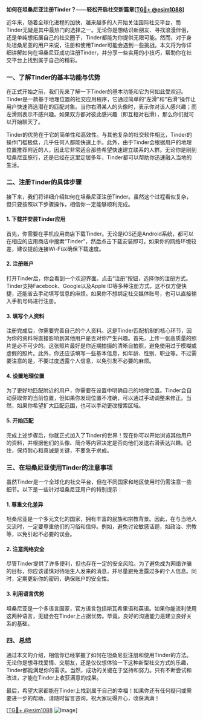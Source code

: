 **如何在坦桑尼亚注册Tinder？——轻松开启社交新篇章[[TG💪+ @esim1088](https://t.me/s/esim1088)]**

近年来，随着全球化进程的加快，越来越多的人开始关注国际社交平台，而Tinder无疑是其中最热门的选择之一。无论你是想结识新朋友、寻找浪漫伴侣，还是单纯想拓展自己的社交圈子，Tinder都能为你提供无限可能。然而，对于身处坦桑尼亚的用户来说，注册和使用Tinder可能会遇到一些挑战。本文将为你详细讲解如何在坦桑尼亚成功注册Tinder，并分享一些实用的小技巧，帮助你在社交平台上找到属于自己的精彩。

### 一、了解Tinder的基本功能与优势

在正式开始之前，我们先来了解一下Tinder的基本功能和它为何如此受欢迎。Tinder是一款基于地理位置的社交应用程序，它通过简单的“左滑”和“右滑”操作让用户快速筛选潜在的匹配对象。当你右滑某人的头像时，表示你对该人感兴趣；而左滑则表示不感兴趣。如果双方都对彼此感兴趣（即互相对右滑），那么你们就可以开始聊天了。

Tinder的优势在于它的简单性和高效性。与其他复杂的社交软件相比，Tinder的操作门槛极低，几乎任何人都能快速上手。此外，由于Tinder会根据用户的地理位置推荐附近的人，因此它非常适合那些希望快速建立联系的人群。无论你是刚到坦桑尼亚旅行，还是已经在这里定居多年，Tinder都可以帮助你迅速融入当地的生活。

### 二、注册Tinder的具体步骤

接下来，我们将详细介绍如何在坦桑尼亚注册Tinder。虽然这个过程看似复杂，但只要按照以下步骤操作，相信你一定能够顺利完成。

#### 1. 下载并安装Tinder应用

首先，你需要在手机应用商店下载Tinder。无论是iOS还是Android系统，都可以在相应的应用商店中搜索“Tinder”，然后点击下载安装即可。如果你的网络环境较差，建议提前连接Wi-Fi以确保下载速度。

#### 2. 注册账户

打开Tinder后，你会看到一个欢迎界面。点击“注册”按钮，选择你的注册方式。Tinder支持Facebook、Google以及Apple ID等多种注册方式，这不仅方便快捷，还能省去手动填写信息的麻烦。如果你不想绑定社交媒体账号，也可以直接输入手机号码进行注册。

#### 3. 填写个人资料

注册完成后，你需要完善自己的个人资料。这是Tinder匹配机制的核心环节，因为你的资料将直接影响到其他用户是否对你产生兴趣。首先，上传一张高质量的照片是必不可少的。这张照片最好是你近期拍摄的清晰自拍照，避免使用过于模糊或虚假的照片。此外，你还应该填写一些基本信息，如年龄、性别、职业等。不过需要注意的是，不要过度透露个人信息，以免引发不必要的麻烦。

#### 4. 设置地理位置

为了更好地匹配附近的用户，你需要在设置中明确自己的地理位置。Tinder会自动获取你的当前位置，但如果你发现位置不准确，可以通过手动调整来修正。当然，如果你希望扩大匹配范围，也可以手动更改搜索区域。

#### 5. 开始匹配

完成上述步骤后，你就正式加入了Tinder的世界！现在你可以开始浏览其他用户的资料，并根据他们的头像、简介等内容决定是否向他们发送右滑表达兴趣。记住，保持耐心和真诚是关键，不要急于求成。

### 三、在坦桑尼亚使用Tinder的注意事项

虽然Tinder是一个全球化的社交平台，但在不同国家和地区使用时仍需注意一些细节。以下是一些针对坦桑尼亚用户的特别提示：

#### 1. 尊重文化差异

坦桑尼亚是一个多元文化的国家，拥有丰富的民族和宗教背景。因此，在与当地人交流时，一定要尊重他们的习俗和信仰。例如，避免讨论敏感话题，如政治、宗教等，以免引起不必要的误会。

#### 2. 注意网络安全

尽管Tinder提供了许多便利，但也存在一定的安全风险。为了避免成为网络诈骗的目标，你应该谨慎对待陌生人发来的消息，并尽量避免泄露过多的个人信息。同时，定期更新你的密码，确保账户的安全性。

#### 3. 利用语言优势

坦桑尼亚是一个多语言国家，官方语言包括斯瓦希里语和英语。如果你能流利使用这两种语言，无疑会在Tinder上占据优势。毕竟，良好的沟通能力是建立良好关系的基础。

### 四、总结

通过本文的介绍，相信你已经掌握了如何在坦桑尼亚注册和使用Tinder的方法。无论你是想寻找爱情、交朋友，还是仅仅想体验一下这种新型社交方式的乐趣，Tinder都能满足你的需求。当然，成功的关键在于坚持和努力。只有不断尝试和改进，才能在Tinder上收获满意的成果。

最后，希望大家都能在Tinder上找到属于自己的幸福！如果你还有任何疑问或需要进一步的帮助，请随时留言咨询。祝大家玩得开心，收获满满！

[[TG💪+ @esim1088](https://t.me/s/esim1088) ![Image](https://i.postimg.cc/4NQfJmqS/Snipaste-2025-05-13-00-14-12.png)]